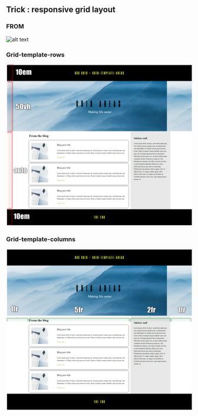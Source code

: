 ## Trick :  responsive grid layout

### FROM
![alt text](image.png)


### Grid-template-rows
![alt text](./images/grid-template-rows.png)

### Grid-template-columns
![alt text](./images/grid-template-columns.png)




